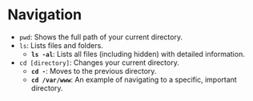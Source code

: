 
# Navigation

- `pwd`: Shows the full path of your current directory.
- `ls`: Lists files and folders.
   - **`ls -al`**: Lists all files (including hidden) with detailed information.
- `cd [directory]`: Changes your current directory.
   - **`cd -`**: Moves to the previous directory.
   - **`cd /var/www`**: An example of navigating to a specific, important directory.
